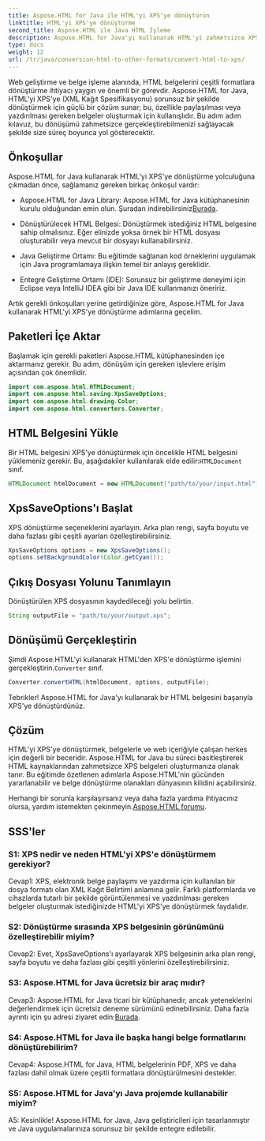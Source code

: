 ```yaml
---
title: Aspose.HTML for Java ile HTML'yi XPS'ye dönüştürün
linktitle: HTML'yi XPS'ye dönüştürme
second_title: Aspose.HTML ile Java HTML İşleme
description: Aspose.HTML for Java'yı kullanarak HTML'yi zahmetsizce XPS'ye nasıl dönüştürebileceğinizi öğrenin. Platformlar arası belgeleri kolaylıkla oluşturun.
type: docs
weight: 12
url: /tr/java/conversion-html-to-other-formats/convert-html-to-xps/
---
```

Web geliştirme ve belge işleme alanında, HTML belgelerini çeşitli formatlara dönüştürme ihtiyacı yaygın ve önemli bir görevdir. Aspose.HTML for Java, HTML'yi XPS'ye (XML Kağıt Spesifikasyonu) sorunsuz bir şekilde dönüştürmek için güçlü bir çözüm sunar; bu, özellikle paylaşılması veya yazdırılması gereken belgeler oluşturmak için kullanışlıdır. Bu adım adım kılavuz, bu dönüşümü zahmetsizce gerçekleştirebilmenizi sağlayacak şekilde size süreç boyunca yol gösterecektir.

## Önkoşullar

Aspose.HTML for Java kullanarak HTML'yi XPS'ye dönüştürme yolculuğuna çıkmadan önce, sağlamanız gereken birkaç önkoşul vardır:

-  Aspose.HTML for Java Library: Aspose.HTML for Java kütüphanesinin kurulu olduğundan emin olun. Şuradan indirebilirsiniz[Burada](https://releases.aspose.com/html/java/).

- Dönüştürülecek HTML Belgesi: Dönüştürmek istediğiniz HTML belgesine sahip olmalısınız. Eğer elinizde yoksa örnek bir HTML dosyası oluşturabilir veya mevcut bir dosyayı kullanabilirsiniz.

- Java Geliştirme Ortamı: Bu eğitimde sağlanan kod örneklerini uygulamak için Java programlamaya ilişkin temel bir anlayış gereklidir.

- Entegre Geliştirme Ortamı (IDE): Sorunsuz bir geliştirme deneyimi için Eclipse veya IntelliJ IDEA gibi bir Java IDE kullanmanızı öneririz.

Artık gerekli önkoşulları yerine getirdiğinize göre, Aspose.HTML for Java kullanarak HTML'yi XPS'ye dönüştürme adımlarına geçelim.

## Paketleri İçe Aktar

Başlamak için gerekli paketleri Aspose.HTML kütüphanesinden içe aktarmanız gerekir. Bu adım, dönüşüm için gereken işlevlere erişim açısından çok önemlidir.

```java
import com.aspose.html.HTMLDocument;
import com.aspose.html.saving.XpsSaveOptions;
import com.aspose.html.drawing.Color;
import com.aspose.html.converters.Converter;
```

## HTML Belgesini Yükle

 Bir HTML belgesini XPS'ye dönüştürmek için öncelikle HTML belgesini yüklemeniz gerekir. Bu, aşağıdakiler kullanılarak elde edilir:`HTMLDocument` sınıf.

```java
HTMLDocument htmlDocument = new HTMLDocument("path/to/your/input.html");
```

## XpsSaveOptions'ı Başlat

XPS dönüştürme seçeneklerini ayarlayın. Arka plan rengi, sayfa boyutu ve daha fazlası gibi çeşitli ayarları özelleştirebilirsiniz.

```java
XpsSaveOptions options = new XpsSaveOptions();
options.setBackgroundColor(Color.getCyan());
```

## Çıkış Dosyası Yolunu Tanımlayın

Dönüştürülen XPS dosyasının kaydedileceği yolu belirtin.

```java
String outputFile = "path/to/your/output.xps";
```

## Dönüşümü Gerçekleştirin

 Şimdi Aspose.HTML'yi kullanarak HTML'den XPS'e dönüştürme işlemini gerçekleştirin.`Converter` sınıf.

```java
Converter.convertHTML(htmlDocument, options, outputFile);
```

Tebrikler! Aspose.HTML for Java'yı kullanarak bir HTML belgesini başarıyla XPS'ye dönüştürdünüz.

## Çözüm

HTML'yi XPS'ye dönüştürmek, belgelerle ve web içeriğiyle çalışan herkes için değerli bir beceridir. Aspose.HTML for Java bu süreci basitleştirerek HTML kaynaklarından zahmetsizce XPS belgeleri oluşturmanıza olanak tanır. Bu eğitimde özetlenen adımlarla Aspose.HTML'nin gücünden yararlanabilir ve belge dönüştürme olanakları dünyasının kilidini açabilirsiniz.

 Herhangi bir sorunla karşılaşırsanız veya daha fazla yardıma ihtiyacınız olursa, yardım istemekten çekinmeyin.[Aspose.HTML forumu](https://forum.aspose.com/).

## SSS'ler

### S1: XPS nedir ve neden HTML'yi XPS'e dönüştürmem gerekiyor?

Cevap1: XPS, elektronik belge paylaşımı ve yazdırma için kullanılan bir dosya formatı olan XML Kağıt Belirtimi anlamına gelir. Farklı platformlarda ve cihazlarda tutarlı bir şekilde görüntülenmesi ve yazdırılması gereken belgeler oluşturmak istediğinizde HTML'yi XPS'ye dönüştürmek faydalıdır.

### S2: Dönüştürme sırasında XPS belgesinin görünümünü özelleştirebilir miyim?

Cevap2: Evet, XpsSaveOptions'ı ayarlayarak XPS belgesinin arka plan rengi, sayfa boyutu ve daha fazlası gibi çeşitli yönlerini özelleştirebilirsiniz.

### S3: Aspose.HTML for Java ücretsiz bir araç mıdır?

 Cevap3: Aspose.HTML for Java ticari bir kütüphanedir, ancak yeteneklerini değerlendirmek için ücretsiz deneme sürümünü edinebilirsiniz. Daha fazla ayrıntı için şu adresi ziyaret edin:[Burada](https://releases.aspose.com/html/java).

### S4: Aspose.HTML for Java ile başka hangi belge formatlarını dönüştürebilirim?

Cevap4: Aspose.HTML for Java, HTML belgelerinin PDF, XPS ve daha fazlası dahil olmak üzere çeşitli formatlara dönüştürülmesini destekler.

### S5: Aspose.HTML for Java'yı Java projemde kullanabilir miyim?

A5: Kesinlikle! Aspose.HTML for Java, Java geliştiricileri için tasarlanmıştır ve Java uygulamalarınıza sorunsuz bir şekilde entegre edilebilir.